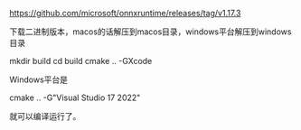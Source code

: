 https://github.com/microsoft/onnxruntime/releases/tag/v1.17.3

下载二进制版本，macos的话解压到macos目录，windows平台解压到windows目录

mkdir build
cd build
cmake .. -GXcode

Windows平台是

cmake .. -G"Visual Studio 17 2022"

就可以编译运行了。

